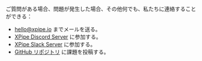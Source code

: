ご質問がある場合、問題が発生した場合、その他何でも、私たちに連絡することができる：

- [hello@xpipe.io](mailto://hello@xpipe.io) までメールを送る。
- [XPipe Discord Server](https://discord.gg/8y89vS8cRb) に参加する。
- [XPipe Slack Server](https://join.slack.com/t/XPipe/shared_invite/zt-1awjq0t5j-5i4UjNJfNe1VN4b_auu6Cg) に参加する。
- [GitHub リポジトリ](https://github.com/xpipe-io/xpipe) に課題を投稿する。